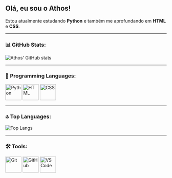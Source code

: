 ## Olá, eu sou o Athos!  

Estou atualmente estudando **Python** e também me aprofundando em **HTML** e **CSS**.  

---

### 📊 GitHub Stats:
![Athos' GitHub stats](https://github-readme-stats.vercel.app/api?username=athosbds&show_icons=true&theme=dark)  

---

### 🔧 Programming Languages:
<img src="https://cdn.jsdelivr.net/gh/devicons/devicon/icons/python/python-original.svg" alt="Python" width="50"/>  <img src="https://cdn.jsdelivr.net/gh/devicons/devicon/icons/html5/html5-original.svg" alt="HTML" width="50"/>  <img src="https://cdn.jsdelivr.net/gh/devicons/devicon/icons/css3/css3-original.svg" alt="CSS" width="50"/>  
  

---

### 🔝 Top Languages:
![Top Langs](https://github-readme-stats.vercel.app/api/top-langs/?username=athosbds&layout=compact&theme=dark)

---

### 🛠️ Tools:
<img src="https://cdn.jsdelivr.net/gh/devicons/devicon/icons/git/git-original.svg" alt="Git" width="50"/>   <img src="https://cdn.jsdelivr.net/gh/devicons/devicon/icons/github/github-original.svg" alt="GitHub" width="50"/>  <img src="https://cdn.jsdelivr.net/gh/devicons/devicon/icons/vscode/vscode-original.svg" alt="VS Code" width="50"/>  
